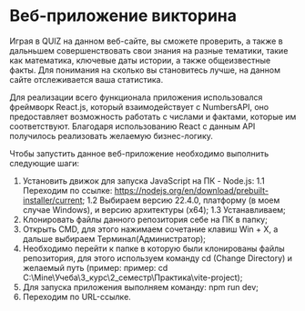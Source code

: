 # Веб-приложение викторина
  Играя в QUIZ на данном веб-сайте, вы сможете проверить, а также в дальньшем совершенствовать свои знания на разные тематики, такие как математика, ключевые даты истории, а также общеизвестные факты. Для понимания на сколько вы становитесь лучше, на данном сайте отслеживается ваша статистика.
  
  Для реализации всего функционала приложения использовался фреймворк React.js, который взаимодействует с NumbersAPI, оно предоставляет возможность работать с числами и фактами, которые им соответствуют. Благодаря использованию React с данным API получилось реализовать желаемую бизнес-логику.

Чтобы запустить данное веб-приложение необходимо выполнить следующие шаги:
1. Установить движок для запуска JavaScript на ПК - Node.js:
1.1 Переходим по ссылке: https://nodejs.org/en/download/prebuilt-installer/current;
1.2 Выбираем версию 22.4.0, платформу (в моем случае Windows), и версию архитектуры (x64);
1.3 Устанавливаем;
2. Клонировать файлы данного репозитория себе на ПК в папку;
3. Открыть CMD, для этого нажимаем сочетание клавиш Win + X, а дальше выбираем Терминал(Администратор);
4. Необходимо перейти к папке в которую были клонированы файлы репозитория, для этого используем команду cd (Change Directory) и желаемый путь (пример: пример: cd C:\Mine\Учеба\3_курс\2_семестр\Практика\vite-project);
5. Для запуска приложения выполняем команду: npm run dev;
6. Переходим по URL-ссылке.
